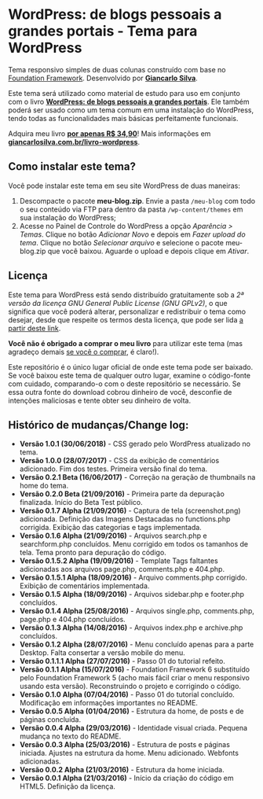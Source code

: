 # WordPress: de blogs pessoais a grandes portais - Tema para WordPress

Tema responsivo simples de duas colunas construído com base no [Foundation Framework](https://foundation.zurb.com/sites/docs/v/5.5.3/). Desenvolvido por [**Giancarlo Silva**](https://giancarlosilva.com.br).

Este tema será utilizado como material de estudo para uso em conjunto com o livro [**WordPress: de blogs pessoais a grandes portais**](https://www.amazon.com.br/dp/B072J3WVPK/). Ele também poderá ser usado como um tema comum em uma instalação do WordPress, tendo todas as funcionalidades mais básicas perfeitamente funcionais.

Adquira meu livro [**por apenas R$ 34,90**](https://www.amazon.com.br/dp/B072J3WVPK/)! Mais informações em [**giancarlosilva.com.br/livro-wordpress**](https://giancarlosilva.com.br/livro-wordpress/).

## Como instalar este tema?

Você pode instalar este tema em seu site WordPress de duas maneiras:

1. Descompacte o pacote **meu-blog.zip**. Envie a pasta `/meu-blog` com todo o seu conteúdo via FTP para dentro da pasta `/wp-content/themes` em sua instalação do WordPress;
2. Acesse no Painel de Controle do WordPress a opção *Aparência > Temas*. Clique no botão *Adicionar Novo* e depois em *Fazer upload do tema*. Clique no botão *Selecionar arquivo* e selecione o pacote meu-blog.zip que você baixou. Aguarde o upload e depois clique em *Ativar*.

## Licença

Este tema para WordPress está sendo distribuído gratuitamente sob a *2ª versão da licença GNU General Public License (GNU GPLv2)*, o que significa que você poderá alterar, personalizar e redistribuir o tema como desejar, desde que respeite os termos desta licença, que pode ser lida [a partir deste link](https://wordpress.org/about/gpl/).

**Você não é obrigado a comprar o meu livro** para utilizar este tema (mas agradeço demais [se você o comprar](https://www.amazon.com.br/dp/B072J3WVPK/), é claro!).

Este repositório é o único lugar oficial de onde este tema pode ser baixado. Se você baixou este tema de qualquer outro lugar, examine o código-fonte com cuidado, comparando-o com o deste repositório se necessário. Se essa outra fonte do download cobrou dinheiro de você, desconfie de intenções maliciosas e tente obter seu dinheiro de volta.

## Histórico de mudanças/Change log:

* **Versão 1.0.1 (30/06/2018)** - CSS gerado pelo WordPress atualizado no tema.
* **Versão 1.0.0 (28/07/2017)** - CSS da exibição de comentários adicionado. Fim dos testes. Primeira versão final do tema.
* **Versão 0.2.1 Beta (16/06/2017)** - Correção na geração de thumbnails na home do tema.
* **Versão 0.2.0 Beta (21/09/2016)** - Primeira parte da depuração finalizada. Início do Beta Test público.
* **Versão 0.1.7 Alpha (21/09/2016)** - Captura de tela (screenshot.png) adicionada. Definição das Imagens Destacadas no functions.php corrigida. Exibição das categorias e tags implementada.
* **Versão 0.1.6 Alpha (21/09/2016)** - Arquivos search.php e searchform.php concluídos. Menu corrigido em todos os tamanhos de tela. Tema pronto para depuração do código.
* **Versão 0.1.5.2 Alpha (19/09/2016)** - Template Tags faltantes adicionadas aos arquivos page.php, comments.php e 404.php.
* **Versão 0.1.5.1 Alpha (18/09/2016)** - Arquivo comments.php corrigido. Exibição de comentários implementada.
* **Versão 0.1.5 Alpha (18/09/2016)** - Arquivos sidebar.php e footer.php concluídos.
* **Versão 0.1.4 Alpha (25/08/2016)** - Arquivos single.php, comments.php, page.php e 404.php concluídos.
* **Versão 0.1.3 Alpha (14/08/2016)** - Arquivos index.php e archive.php concluídos.
* **Versão 0.1.2 Alpha (28/07/2016)** - Menu concluído apenas para a parte Desktop. Falta consertar a versão mobile do menu.
* **Versão 0.1.1.1 Alpha (27/07/2016)** - Passo 01 do tutorial refeito.
* **Versão 0.1.1 Alpha (15/07/2016)** - Foundation Framework 6 substituído pelo Foundation Framework 5 (acho mais fácil criar o menu responsivo usando esta versão). Reconstruindo o projeto e corrigindo o código.
* **Versão 0.1.0 Alpha (07/04/2016)** - Passo 01 do tutorial concluído. Modificação em informações importantes no README.
* **Versão 0.0.5 Alpha (01/04/2016)** - Estrutura da home, de posts e de páginas concluída.
* **Versão 0.0.4 Alpha (29/03/2016)** - Identidade visual criada. Pequena mudança no texto do README.
* **Versão 0.0.3 Alpha (25/03/2016)** - Estrutura de posts e páginas iniciada. Ajustes na estrutura da home. Menu adicionado. Webfonts adicionadas.
* **Versão 0.0.2 Alpha (21/03/2016)** - Estrutura da home iniciada.
* **Versão 0.0.1 Alpha (21/03/2016)** - Início da criação do código em HTML5. Definição da licença.
